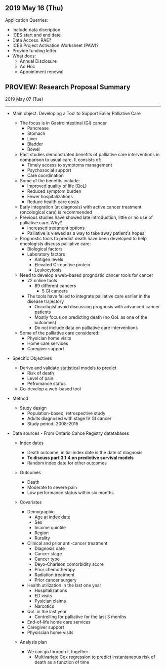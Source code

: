 
2019 May 16 (Thu)
----------------------------------------------------------------------

Application Querries:
* Include data discription
* ICES start and end date
* Data Access. RAE?
* ICES Project Activation Worksheet (PAW)?
* Provide funding letter
* What does:
	- Annual Disclosure
	- Ad Hoc
	- Appointment renewal


PROVIEW: Research Proposal Summary
----------------------------------------------------------------------
2019 May 07 (Tue)

----------------------------------------------------------------------

* Main object: Developing a Tool to Support Ealier Palliative Care
	* The focus is in Gastrointestinal (GI) cancer 
		- Pancrease
		- Stomach
		- Liver
		- Bladder
		- Bowel
	* Past studies demonstrated benefits of palliative care interventions in comparison to usual care. It consists of:
		- Timely access to symptoms management
		- Psychosocial support
		- Care coordination
	* Some of the benefits include:
		- Improved quality of life (QoL)
		- Reduced symptom burden
		- Fewer hospitalizations
		- Reduce health care costs
	* Early integration (at diagnosis) with active cancer treatment (oncological care) is recommended
	* Previous studies have showed late introduction, little or no use of palliative care. Why?
		- Increased treatment options
		- Palliative is viewed as a way to take away patient's hopes
	* Prognostic tools to predict death have been developed to help encologists discuss palliative care:
		- Biological factors
		- Laboratory factors
			- Antigen levels
			- Elevated C-reactive protein
			- Leukocytosis
	* Need to develop a web-based prognostic cancer tools for cancer
		- 22 online tools
			- 89 different cancers
				- 5 GI cancers
		- The tools have failed to integrate palliative care earlier in the disease trajectory
			- Oncologist avoid discussing prognosis with advanced cancer patients
			- Mostly focus on predicting death (no QoL as one of the outcomes)
			- Do not include data on palliative care interventions
	* Some of the palliative care considered:
		- Physician home visits
		- Home care services
		- Caregiver support

* Specific Objectives
	- Derive and validate statistical models to predict
		- Risk of death
		- Level of pain
		- Pefromance status
	- Co-develop a web-based tool 

* Method
	* Study design
		- Population-based, retrospective study
		- Adults diagnosed with stage IV GI cancer
		- Study period: 2008-2015

* Data sources
		- From Ontario Cance Registry datatabases
	* Index dates
		- Death outcome, initial index date is the date of diagnosis
		- **To discuss part 3.1.4 on predictive survival models**
		- Random index date for other outcomes
	* Outcomes
		- Death
		- Moderate to severe pain
		- Low performance status within six months
	* Covariates
		- Demographic
			* Age at index date
			* Sex
			* Income quintile
			* Region
			* Rurality
		- Clinical and prior anti-cancer treatment
			* Diagnosis date
			* Cancer stage
			* Cancer type
			* Deyo-Charlson comorbidity score
			* Prior chemotherapy
			* Radiation treatment
			* Prior cancer surgery
		- Health utilization in the last one year
			* Hospitalizations
			* ED visits
			* Pysician claims
			* Narcotics
		- QoL in the last year
			- Controlling for palliative for the last 3 months
		- End-of-life home care services
		- Caregiver support 
		- Physiscian home visits

	* Analysis plan
		- We can go through it together
			- Multivariate Cox regression to predict instantaneous risk of death as a function of time

